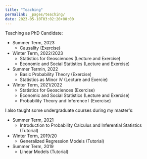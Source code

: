 ```yaml
---
title: "Teaching"
permalink: _pages/teaching/
date: 2023-05-10T03:02:20+00:00
---
```


Teaching as PhD Candidate:

* Summer Term, 2023
    * Causality (Exercise)
* Winter Term, 2022/2023
    * Statistics for Geosciences (Lecture and Exercise)
    * Economic and Social Statistics (Lecture and Exercise)
* Summer Termin, 2022
    * Basic Probability Theory (Exercise)
    * Statistics as Minor IV (Lecture and Exercie)
* Winter Term, 2021/2022
    * Statistics for Geosciences (Exercise)
    * Economic and Social Statistics (Lecture and Exercise)
    * Probability Theory and Inference I (Exercise)


I also taught some undergraduate courses during my master's: 

* Summer Term, 2021
    * Introduction to Probability Calculus and Inferential Statistics (Tutorial)
* Winter Term, 2019/20
    * Generalized Regression Models (Tutorial)
* Summer Term, 2019
    * Linear Models (Tutorial)    